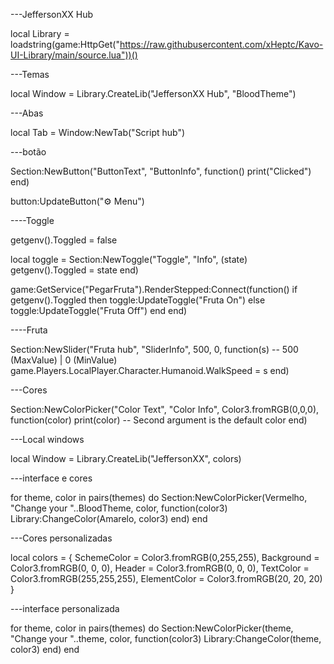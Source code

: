 
---JeffersonXX Hub

local Library = loadstring(game:HttpGet("https://raw.githubusercontent.com/xHeptc/Kavo-UI-Library/main/source.lua"))()

---Temas

local Window = Library.CreateLib("JeffersonXX Hub", "BloodTheme")

---Abas

local Tab = Window:NewTab("Script hub")

---botão 

Section:NewButton("ButtonText", "ButtonInfo", function()
    print("Clicked")
end)

button:UpdateButton("⚙️ Menu")

----Toggle

getgenv().Toggled = false

local toggle = Section:NewToggle("Toggle", "Info", (state)
    getgenv().Toggled = state
end)

game:GetService("PegarFruta").RenderStepped:Connect(function()
	if getgenv().Toggled then
		toggle:UpdateToggle("Fruta On")
	else
		toggle:UpdateToggle("Fruta Off")
	end
end)

----Fruta

Section:NewSlider("Fruta hub", "SliderInfo", 500, 0, function(s) -- 500 (MaxValue) | 0 (MinValue)
    game.Players.LocalPlayer.Character.Humanoid.WalkSpeed = s
end)

---Cores

Section:NewColorPicker("Color Text", "Color Info", Color3.fromRGB(0,0,0), function(color)
    print(color)
    -- Second argument is the default color
end)

---Local windows

local Window = Library.CreateLib("JeffersonXX", colors)

---interface e cores

for theme, color in pairs(themes) do
    Section:NewColorPicker(Vermelho, "Change your "..BloodTheme, color, function(color3)
        Library:ChangeColor(Amarelo, color3)
    end)
end

---Cores personalizadas

local colors = {
    SchemeColor = Color3.fromRGB(0,255,255),
    Background = Color3.fromRGB(0, 0, 0),
    Header = Color3.fromRGB(0, 0, 0),
    TextColor = Color3.fromRGB(255,255,255),
    ElementColor = Color3.fromRGB(20, 20, 20)
}

---interface personalizada

for theme, color in pairs(themes) do
    Section:NewColorPicker(theme, "Change your "..theme, color, function(color3)
        Library:ChangeColor(theme, color3)
    end)
end



